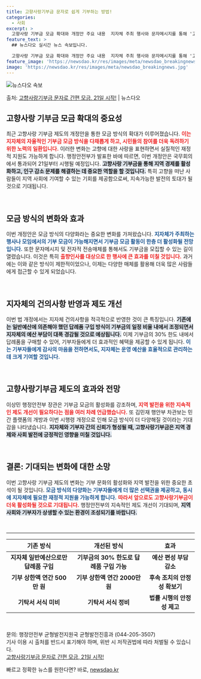 ```yaml
---
title: 고향사랑기부금 문자로 쉽게 기부하는 방법!
categories:
  - 사회
excerpt: >
  고향사랑 기부금 모금 확대와 개정안 주요 내용  지자체 주최 행사와 문자메시지를 통해 '고향사랑기부금' 모금…
feature_text: >
  ## 뉴스다오 실시간 뉴스 속보입니다.

  고향사랑 기부금 모금 확대와 개정안 주요 내용  지자체 주최 행사와 문자메시지를 통해 '고향사랑기부금' 모금…
feature_image: 'https://newsdao.kr/res/images/meta/newsdao_breakingnews.jpg'
image: 'https://newsdao.kr/res/images/meta/newsdao_breakingnews.jpg'
---
```


![뉴스다오 속보](https://newsdao.kr/res/images/meta/newsdao_breakingnews.jpg)

<p>출처: <a href="https://newsdao.kr/5233" rel="dofollow">고향사랑기부금 문자로 간편 모금, 21일 시작!</a> | 뉴스다오</p>

<h2 data-ke-size="size26">고향사랑 기부금 모금 확대의 중요성</h2>

<p data-ke-size="size16">최근 고향사랑 기부금 제도의 개정안을 통한 모금 방식의 확대가 이루어졌습니다. <b><span style="color: #ee2323;">이는 지자체의 자율적인 기부금 모금 방식을 다채롭게 하고, 시민들의 참여를 더욱 독려하기 위한 노력의 일환입니다.</span></b> 이러한 변화는 고향에 대한 사랑을 표현하면서 실질적인 재정적 지원도 가능하게 합니다. 행정안전부가 발표한 바에 따르면, 이번 개정안은 국무회의에서 통과되어 21일부터 시행될 예정입니다. <b><span style="background-color: #21538527;">고향사랑 기부금을 통해 지역 경제를 활성화하고, 인구 감소 문제를 해결하는 데 중요한 역할을 할 것입니다.</span></b> 특히 고향을 떠난 사람들이 지역 사회에 기여할 수 있는 기회를 제공함으로써, 지속가능한 발전의 토대가 될 것으로 기대됩니다.</p>

<p data-ke-size="size16">&nbsp;</p>

<h2 data-ke-size="size26">모금 방식의 변화와 효과</h2>

<p data-ke-size="size16">이번 개정안은 모금 방식의 다양화라는 중요한 변화를 가져왔습니다. <b><span style="color: #1a5490;">지자체가 주최하는 행사나 모임에서의 기부 모금이 가능해지면서 기부금 모금 활동이 한층 더 활성화될 전망입니다.</span></b> 또한 문자메시지 및 전자적 전송매체를 통해서도 기부금을 모집할 수 있는 길이 열렸습니다. 이것은 특히 <b><span style="color: #ee2323;">출향인사를 대상으로 한 행사에 큰 효과를 미칠 것입니다.</span></b> 과거에는 이와 같은 방식이 제한적이었으나, 이제는 다양한 매체를 활용해 더욱 많은 사람들에게 접근할 수 있게 되었습니다.</p>

<p data-ke-size="size16">&nbsp;</p>

<h2 data-ke-size="size26">지자체의 건의사항 반영과 제도 개선</h2>

<p data-ke-size="size16">이번 법 개정에서는 지자체 건의사항을 적극적으로 반영한 것이 큰 특징입니다. <b><span style="background-color: #21538527;">기존에는 일반예산에 의존해야 했던 답례품 구입 방식이 기부금의 일정 비율 내에서 조정되면서 지자체의 예산 부담이 대폭 경감될 것으로 예상됩니다.</span></b> 이제 기부금의 30% 한도 내에서 답례품을 구매할 수 있어, 기부자들에게 더 효과적인 혜택을 제공할 수 있게 됩니다. <b><span style="color: #1a5490;">이는 기부자들에게 감사의 마음을 전하면서도, 지자체는 운영 예산을 효율적으로 관리하는 데 크게 기여할 것입니다.</span></b></p>

<p data-ke-size="size16">&nbsp;</p>

<h2 data-ke-size="size26">고향사랑기부금 제도의 효과와 전망</h2>

<p data-ke-size="size16">이상민 행정안전부 장관은 기부금 모금의 활성화를 강조하며, <b><span style="color: #ee2323;">지역 발전을 위한 지속적인 제도 개선이 필요하다는 점을 여러 차례 언급했습니다.</span></b> 또 김민재 행안부 차관보는 민간 플랫폼의 개방과 이번 시행령 개정으로 인해 모금 방식이 더 다양해질 것이라는 기대감을 나타냈습니다. <b><span style="background-color: #21538527;">지자체와 기부자 간의 신뢰가 형성될 때, 고향사랑기부금은 지역 경제와 사회 발전에 긍정적인 영향을 미칠 것입니다.</span></b></p>

<p data-ke-size="size16">&nbsp;</p>

<h2 data-ke-size="size26">결론: 기대되는 변화에 대한 소망</h2>

<p data-ke-size="size16">이번 고향사랑 기부금 제도의 변화는 기부 문화의 활성화와 지역 발전을 위한 중요한 초석이 될 것입니다. <b><span style="color: #1a5490;">모금 방식의 다양화는 기부자들에게 더 많은 선택권을 제공하고, 동시에 지자체에 필요한 재정적 지원을 가능하게 합니다.</span></b> <b><span style="color: #ee2323;">따라서 앞으로도 고향사랑기부금이 더욱 활성화될 것으로 기대됩니다.</span></b> 행정안전부의 지속적인 제도 개선이 기대되며, <b><span style="background-color: #21538527;">지역 사회와 기부자가 상생할 수 있는 환경이 조성되기를 바랍니다.</span></b></p>

<p data-ke-size="size16">&nbsp;</p>

<hr>

<table style="width: 100%; border-collapse: collapse;">
    <thead>
        <tr>
            <th style="text-align: center;">기존 방식</th>
            <th style="text-align: center;">개선된 방식</th>
            <th style="text-align: center;">효과</th>
        </tr>
    </thead>
    <tbody>
        <tr>
            <td style="text-align: center; height: 17px;"><b>지자체 일반예산으로만 답례품 구입</b></td>
            <td style="text-align: center; height: 17px;"><b>기부금의 30% 한도로 답례품 구입 가능</b></td>
            <td style="text-align: center; height: 17px;"><b>예산 편성 부담 감소</b></td>
        </tr>
        <tr>
            <td style="text-align: center; height: 17px;"><b>기부 상한액 연간 500만 원</b></td>
            <td style="text-align: center; height: 17px;"><b>기부 상한액 연간 2000만 원</b></td>
            <td style="text-align: center; height: 17px;"><b>후속 조치의 안정성 확보기</b></td>
        </tr>
        <tr>
            <td style="text-align: center; height: 17px;"><b>기탁서 서식 미비</b></td>
            <td style="text-align: center; height: 17px;"><b>기탁서 서식 정비</b></td>
            <td style="text-align: center; height: 17px;"><b>법률 시행의 안정성 제고</b></td>
        </tr>
    </tbody>
</table>

<p data-ke-size="size16">&nbsp;</p>

<p data-ke-size="size16">문의: 행정안전부 균형발전지원국 균형발전진흥과 (044-205-3507) <br> 기사 이용 시 출처를 반드시 표기해야 하며, 위반 시 저작권법에 따라 처벌될 수 있습니다. <br> <a href="https://newsdao.kr/5233">고향사랑기부금 문자로 간편 모금, 21일 시작!</a></p> 

빠르고 정확한 뉴스를 원한다면? 바로, <a href="https://newsdao.kr" rel="dofollow">newsdao.kr</a>


